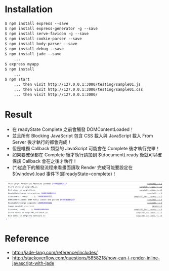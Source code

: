 # Installation

~~~
$ npm install express --save
$ npm install express-generator -g --save
$ npm install serve-favicon -g --save
$ npm install cookie-parser --save
$ npm install body-parser --save
$ npm install debug --save
$ npm install jade --save
    ...
$ express myapp
$ npm install
    ...
$ npm start
    ... then visit http://127.0.0.1:3000/testing/sample01.js
    ... then visit http://127.0.0.1:3000/testing/sample01.css
    ... then visit http://127.0.0.1:3000/
~~~

# Result

- 在 readyState Complete 之前會觸發 DOMContentLoaded！
- 並且所有 Blocking JavaScript 包含 CSS 載入與 JavaScript 載入 From Server 後才執行的都會完成！
- 但是唯獨 Callback 類型的 JavaScript 可能會在 Complete 後才執行完畢！
- 如果要確保都在 Complete 後才執行請加到 $(document).ready 後就可以確保該 Callback 會在之後才執行！
- (*)從底下的觸發流程來看畫面讀取 Render 完成可能要設定在 $(window).load 事件下(即readyState=complete)！

![Alt text](https://raw.githubusercontent.com/scott1028/HTML-JavaScript-CSS-Loaded-Exected-Testing/master/sample01.jpg "Sample01 View")

# Reference

- http://jade-lang.com/reference/includes/
- http://stackoverflow.com/questions/5858218/how-can-i-render-inline-javascript-with-jade
